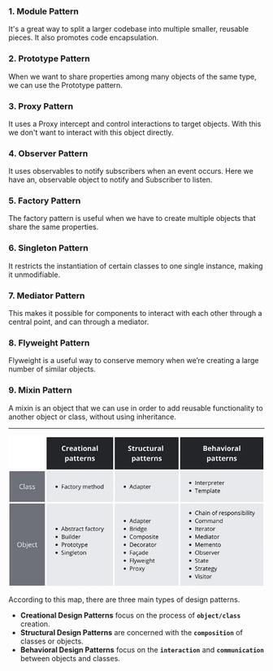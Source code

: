 ### 1. Module Pattern

It's a great way to split a larger codebase into multiple smaller, reusable pieces. It also promotes code encapsulation.

### 2. Prototype Pattern

When we want to share properties among many objects of the same type, we can use the Prototype pattern.

### 3. Proxy Pattern

It uses a Proxy intercept and control interactions to target objects. With this we don't want to interact with this object directly.

### 4. Observer Pattern

It uses observables to notify subscribers when an event occurs. Here we have an, observable object to notify and Subscriber to listen.

### 5. Factory Pattern

The factory pattern is useful when we have to create multiple objects that share the same properties.

### 6. Singleton Pattern

It restricts the instantiation of certain classes to one single instance, making it unmodifiable.

### 7. Mediator Pattern

This makes it possible for components to interact with each other through a central point, and can through a mediator.

### 8. Flyweight Pattern

Flyweight is a useful way to conserve memory when we’re creating a large number of similar objects.

### 9. Mixin Pattern

A mixin is an object that we can use in order to add reusable functionality to another object or class, without using inheritance.

---

<img src="./a_imagesUsed/DesignPatterns.webp">


According to this map, there are three main types of design patterns.

- **Creational Design Patterns** focus on the process of **`object/class`** creation.
- **Structural Design Patterns** are concerned with the **`composition`** of classes or objects.
- **Behavioral Design Patterns** focus on the **`interaction`** and **`communication`** between objects and classes.


